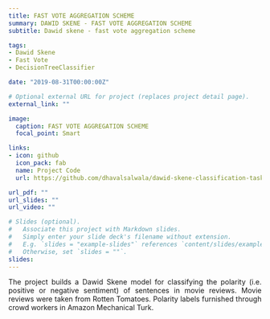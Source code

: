 ```yaml
---
title: FAST VOTE AGGREGATION SCHEME
summary: DAWID SKENE - FAST VOTE AGGREGATION SCHEME
subtitle: Dawid skene - fast vote aggregation scheme

tags:
- Dawid Skene
- Fast Vote
- DecisionTreeClassifier

date: "2019-08-31T00:00:00Z"

# Optional external URL for project (replaces project detail page).
external_link: ""

image:
  caption: FAST VOTE AGGREGATION SCHEME
  focal_point: Smart

links:
- icon: github
  icon_pack: fab
  name: Project Code
  url: https://github.com/dhavalsalwala/dawid-skene-classification-task-python

url_pdf: ""
url_slides: ""
url_video: ""

# Slides (optional).
#   Associate this project with Markdown slides.
#   Simply enter your slide deck's filename without extension.
#   E.g. `slides = "example-slides"` references `content/slides/example-slides.md`.
#   Otherwise, set `slides = ""`.
slides:
---
```


<p style='text-align: justify;'>
The project builds a Dawid Skene model for classifying the polarity (i.e. positive or negative sentiment) of sentences in movie reviews. Movie reviews were taken from Rotten Tomatoes. Polarity labels furnished through crowd workers in Amazon Mechanical Turk.
</p>
